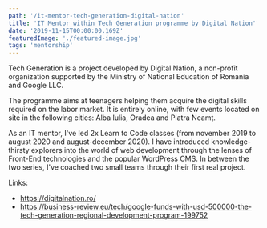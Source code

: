 ```yaml
---
path: '/it-mentor-tech-generation-digital-nation'
title: 'IT Mentor within Tech Generation programme by Digital Nation'
date: '2019-11-15T00:00:00.169Z'
featuredImage: './featured-image.jpg'
tags: 'mentorship'
---
```


Tech Generation is a project developed by Digital Nation, a non-profit organization supported by the Ministry of National Education of Romania and Google LLC.

The programme aims at teenagers helping them acquire the digital skills required on the labor market.
It is entirely online, with few events located on site in the following cities: Alba Iulia, Oradea and Piatra Neamț.

As an IT mentor, I've led 2x Learn to Code classes (from november 2019 to august 2020 and august-december 2020). I have introduced knowledge-thirsty explorers into the world of web development through the lenses of Front-End technologies and the popular WordPress CMS.
In between the two series, I've coached two small teams through their first real project.

Links:
- <https://digitalnation.ro/>
- <https://business-review.eu/tech/google-funds-with-usd-500000-the-tech-generation-regional-development-program-199752>
